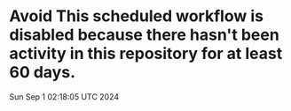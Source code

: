 # Avoid This scheduled workflow is disabled because there hasn't been activity in this repository for at least 60 days.
Sun Sep  1 02:18:05 UTC 2024
